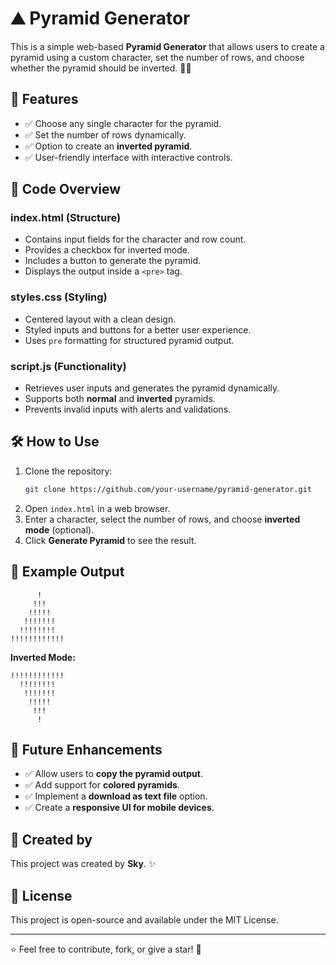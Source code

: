# ⛰️ Pyramid Generator

This is a simple web-based **Pyramid Generator** that allows users to create a pyramid using a custom character, set the number of rows, and choose whether the pyramid should be inverted. 🔺✨

## 🚀 Features
- ✅ Choose any single character for the pyramid.
- ✅ Set the number of rows dynamically.
- ✅ Option to create an **inverted pyramid**.
- ✅ User-friendly interface with interactive controls.

## 📜 Code Overview

### **index.html** (Structure)
- Contains input fields for the character and row count.
- Provides a checkbox for inverted mode.
- Includes a button to generate the pyramid.
- Displays the output inside a `<pre>` tag.

### **styles.css** (Styling)
- Centered layout with a clean design.
- Styled inputs and buttons for a better user experience.
- Uses `pre` formatting for structured pyramid output.

### **script.js** (Functionality)
- Retrieves user inputs and generates the pyramid dynamically.
- Supports both **normal** and **inverted** pyramids.
- Prevents invalid inputs with alerts and validations.

## 🛠️ How to Use
1. Clone the repository:
   ```sh
   git clone https://github.com/your-username/pyramid-generator.git
   ```
2. Open `index.html` in a web browser.
3. Enter a character, select the number of rows, and choose **inverted mode** (optional).
4. Click **Generate Pyramid** to see the result.

## 📢 Example Output
```
      !      
     !!!     
    !!!!!    
   !!!!!!!   
  !!!!!!!!  
!!!!!!!!!!!!
```

**Inverted Mode:**
```
!!!!!!!!!!!!
  !!!!!!!!  
   !!!!!!!   
    !!!!!    
     !!!     
      !      
```

## 🎯 Future Enhancements
- ✅ Allow users to **copy the pyramid output**.
- ✅ Add support for **colored pyramids**.
- ✅ Implement a **download as text file** option.
- ✅ Create a **responsive UI for mobile devices**.

## 📜 Created by
This project was created by **Sky**. ✨

## 📜 License
This project is open-source and available under the MIT License.

---

⭐ Feel free to contribute, fork, or give a star! 🌟
